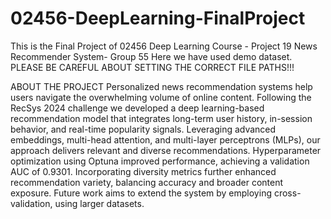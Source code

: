 # 02456-DeepLearning-FinalProject
This is the Final Project of 02456 Deep Learning Course - Project 19 News Recommender System- Group 55
Here we have used demo dataset.
PLEASE BE CAREFUL ABOUT SETTING THE CORRECT FILE PATHS!!!

ABOUT THE PROJECT
Personalized news recommendation systems help users navigate the overwhelming volume of online content. Following the RecSys 2024 challenge we developed a deep learning-based recommendation model that integrates long-term user history, in-session behavior, and real-time popularity signals. Leveraging advanced embeddings, multi-head attention, and multi-layer perceptrons (MLPs), our approach delivers relevant and diverse recommendations. Hyperparameter optimization using Optuna improved performance, achieving a validation AUC of 0.9301. Incorporating diversity metrics further enhanced recommendation variety, balancing accuracy and broader content exposure. Future work aims to extend the system by employing cross-validation, using larger datasets.
